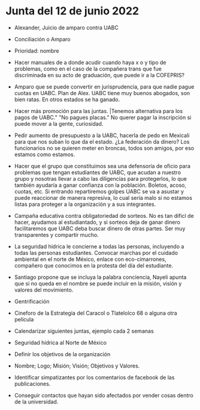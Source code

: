 # Junta del 12 de junio 2022

* Alexander, Juicio de amparo contra UABC

* Conciliación o Amparo

* Prioridad: nombre

* Hacer manuales de a donde acudir cuando haya x o y tipo de problemas, como en el caso de la compañera trans que fue discriminada en su acto de graduación, que puede ir a la COFEPRIS?

* Amparo que se puede convertir en jurisprudencia, para que nadie pague cuotas en UABC. Plan de Alex. UABC tiene muy buenos abogados, son bien ratas. En otros estados se ha ganado.

* Hacer más promoción para las juntas. |Tenemos alternativa para los pagos de UABC." "No pagues placas." No querer pagar la inscripción si puede mover a la gente, curiosidad.

* Pedir aumento de presupuesto a la UABC, hacerla de pedo en Mexicali para que nos suban lo que da el estado. ¿La federación da dinero? Los funcionarios no se quieren meter en broncas, todos son amigos, por eso estamos como estamos.

* Hacer que el grupo que constituimos sea una defensoría de oficio para problemas que tengan estudiantes de UABC, que acudan a nuestro grupo y nosotras llevar a cabo las diligencias para protegerlos, lo que también ayudaría a ganar confianza con la población. Boletos, acoso, cuotas, etc. Si entrando repartiremos golpes UABC se va a asustar y puede reaccionar de manera represiva, lo cual sería malo si no estamos listas para proteger a la organización y a sus integrantes.

* Campaña educativa contra obligatoriedad de sorteos. No es tan dificl de hacer, ayudamos al estudiantado, y si sorteos deja de ganar dinero facilitaremos que UABC deba buscar dinero de otras partes. Ser muy transparentes y compartir mucho.

* La seguridad hídrica le concierne a todas las personas, incluyendo a todas las personas estudiantes. Convocar marchas por el cuidado ambiental en el norte de México, enlace con eco-cimarrones, compañero que conocimos en la protesta del día del estudiante.

* Santiago propone que se incluya la palabra conciencia, Nayeli apunta que si no queda en el nombre se puede incluir en la misión, visión y valores del movimiento.

* Gentrificación

* Cineforo de la Estrategia del Caracol o Tlatelolco 68 o alguna otra película

* Calendarizar siguientes juntas, ejemplo cada 2 semanas

* Seguridad hídrica al Norte de México

* Definir los objetivos de la organización

* Nombre; Logo; Misión; Visión; Objetivos y Valores.

* Identificar simpatizantes por los comentarios de facebook de las publicaciones.

* Conseguir contactos que hayan sido afectados por vender cosas dentro de la universidad.
